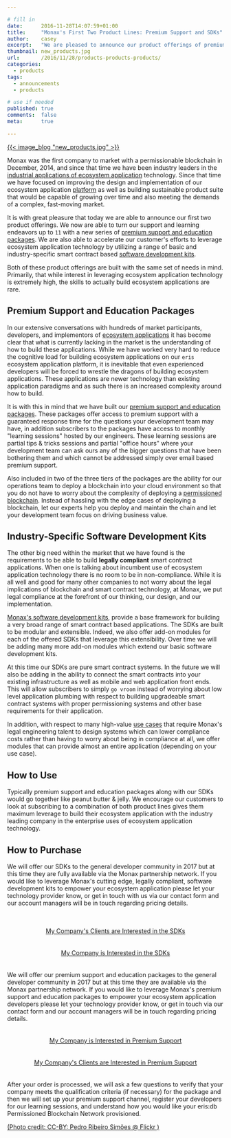 ```yaml
---

# fill in
date:      2016-11-28T14:07:59+01:00
title:     "Monax's First Two Product Lines: Premium Support and SDKs"
author:    casey
excerpt:   "We are pleased to announce our product offerings of premium support and software development kits. Both product lines are built to empower your company to get up to speed fast building ecosystem applications."
thumbnail: new_products.jpg
url:       /2016/11/28/products-products-products/
categories:
  - products
tags:
  - announcements
  - products

# use if needed
published: true
comments:  false
meta:      true

---
```


[{{< image_blog "new_products.jpg" >}}](https://www.flickr.com/photos/pedrosimoes7/22907730574/)

Monax was the first company to market with a permissionable blockchain in December, 2014, and since that time we have been industry leaders in the [industrial applications of ecosystem application](/use_cases) technology. Since that time we have focused on improving the design and implementation of our ecosystem application [platform](/platform) as well as building sustainable product suite that would be capable of growing over time and also meeting the demands of a complex, fast-moving market.

It is with great pleasure that today we are able to announce our first two product offerings. We now are able to turn our support and learning endeavors up to `11` with a new series of [premium support and education packages](/packages). We are also able to accelerate our customer's efforts to leverage ecosystem application technology by utilizing a range of basic and industry-specific smart contract based [software development kits](/library).

Both of these product offerings are built with the same set of needs in mind. Primarily, that while interest in leveraging ecosystem application technology is extremely high, the skills to actually build ecosystem applications are rare.

## Premium Support and Education Packages

In our extensive conversations with hundreds of market participants, developers, and implementors of [ecosystem applications](/explainers/ecosystem_applications) it has become clear that what is currently lacking in the market is the understanding of how to build these applications. While we have worked very hard to reduce the cognitive load for building ecosystem applications on our `eris` ecosystem application platform, it is inevitable that even experienced developers will be forced to wrestle the dragons of building ecosystem applications. These applications are newer technology than existing application paradigms and as such there is an increased complexity around how to build.

It is with this in mind that we have built our [premium support and education packages](/packages). These packages offer access to premium support with a guaranteed response time for the questions your development team may have, in addition subscribers to the packages have access to monthly "learning sessions" hosted by our engineers. These learning sessions are partial tips & tricks sessions and partial "office hours" where your development team can ask ours any of the bigger questions that have been bothering them and which cannot be addressed simply over email based premium support.

Also included in two of the three tiers of the packages are the ability for our operations team to deploy a blockchain into your cloud environment so that you do not have to worry about the complexity of deploying a [permissioned blockchain](/explainers/permissioned_blockchains). Instead of hassling with the edge cases of deploying a blockchain, let our experts help you deploy and maintain the chain and let your development team focus on driving business value.

## Industry-Specific Software Development Kits

The other big need within the market that we have found is the requirements to be able to build **legally compliant** smart contract applications. When one is talking about incumbent use of ecosystem application technology there is no room to be in non-compliance. While it is all well and good for many other companies to not worry about the legal implications of blockchain and smart contract technology, at Monax, we put legal compliance at the forefront of our thinking, our design, and our implementation.

[Monax's software development kits](/library), provide a base framework for building a very broad range of smart contract based applications. The SDKs are built to be modular and extensible. Indeed, we also offer add-on modules for each of the offered SDKs that leverage this extensibility. Over time we will be adding many more add-on modules which extend our basic software development kits.

At this time our SDKs are pure smart contract systems. In the future we will also be adding in the ability to connect the smart contracts into your existing infrastructure as well as mobile and web application front ends. This will allow subscribers to simply `go vroom` instead of worrying about low level application plumbing with respect to building upgradeable smart contract systems with proper permissioning systems and other base requirements for their application.

In addition, with respect to many high-value [use cases](/use_cases) that require Monax's legal engineering talent to design systems which can lower compliance costs rather than having to worry about being in compliance at all, we offer modules that can provide almost an entire application (depending on your use case).

## How to Use

Typically premium support and education packages along with our SDKs would go together like peanut butter & jelly. We encourage our customers to look at subscribing to a combination of both product lines gives them maximum leverage to build their ecosystem application with the industry leading company in the enterprise uses of ecosystem application technology.

## How to Purchase

We will offer our SDKs to the general developer community in 2017 but at this time they are fully available via the Monax partnership network. If you would like to leverage Monax's cutting edge, legally compliant, software development kits to empower your ecosystem application please let your technology provider know, or get in touch with us via our contact form and our account managers will be in touch regarding pricing details.

<center>
<div>&nbsp;</div>
<div>&nbsp;</div>
<a href="/?monax_viewer_type=partner&product_interest=sdk#contact-monax" class="btn btn-lg btn-primary">My Company's Clients are Interested in the SDKs <i class="fa fa-cubes"></i></a>
<div>&nbsp;</div>
<div>&nbsp;</div>
<a href="/?monax_viewer_type=end_user&product_interest=sdk#contact-monax" class="btn btn-lg btn-primary">My Company is Interested in the SDKs <i class="fa fa-check-square"></i></a>
</center>
<div>&nbsp;</div>
<div>&nbsp;</div>
We will offer our premium support and education packages to the general developer community in 2017 but at this time they are available via the Monax partnership network. If you would like to leverage Monax's premium support and education packages to empower your ecosystem application developers please let your technology provider know, or get in touch via our contact form and our account managers will be in touch regarding pricing details.

<center>
<div>&nbsp;</div>
<div>&nbsp;</div>
<a href="/?monax_viewer_type=end_user&product_interest=premium_support#contact-monax" class="btn btn-lg btn-primary">My Company is Interested in Premium Support <i class="fa fa-check-square"></i></a>
<div>&nbsp;</div>
<div>&nbsp;</div>
<a href="/?monax_viewer_type=partner&product_interest=premium_support#contact-monax" class="btn btn-lg btn-primary">My Company's Clients are Interested in Premium Support <i class="fa fa-cubes"></i></a>
</center>
<div>&nbsp;</div>
<div>&nbsp;</div>
After your order is processed, we will ask a few questions to verify that your company meets the qualification criteria (if necessary) for the package and then we will set up your premium support channel, register your developers for our learning sessions, and understand how you would like your eris:db Permissioned Blockchain Network provisioned.

[(Photo credit: CC-BY: Pedro Ribeiro Simões @ Flickr )](https://www.flickr.com/photos/pedrosimoes7/)
